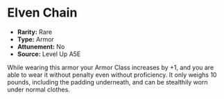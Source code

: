 
# Elven Chain

* **Rarity:** Rare
* **Type:** Armor
* **Attunement:** No
* **Source:** Level Up A5E


While wearing this armor your Armor Class increases by +1, and you are able to wear it without penalty even without proficiency. It only weighs 10 pounds, including the padding underneath, and can be stealthily worn under normal clothes.
